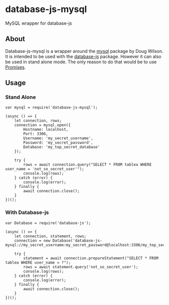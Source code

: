 # database-js-mysql
MySQL wrapper for database-js
## About
Database-js-mysql is a wrapper around the [mysql](https://github.com/mysqljs/mysql) package by Doug Wilson. It is intended to be used with the [database-js](https://github.com/mlaanderson/database-js) package. However it can also be used in stand alone mode. The only reason to do that would be to use [Promises](https://developer.mozilla.org/en-US/docs/Web/JavaScript/Reference/Global_Objects/Promise).
## Usage
### Stand Alone
~~~~
var mysql = require('database-js-mysql');

(async () => {
    let connection, rows;
    connection = mysql.open({
        Hostname: localhost,
        Port: 3306,
        Username: 'my_secret_username',
        Password: 'my_secret_password',
        Database: 'my_top_secret_database'
    });
    
    try {
        rows = await connection.query("SELECT * FROM tablea WHERE user_name = 'not_so_secret_user'");
        console.log(rows);
    } catch (error) {
        console.log(error);
    } finally {
        await connection.close();
    }
})();
~~~~
### With Database-js
~~~~
var Database = require('database-js');

(async () => {
    let connection, statement, rows;
    connection = new Database('database-js-mysql://my_secret_username:my_secret_password@localhost:3306/my_top_secret_database');
    
    try {
        statement = await connection.prepareStatement("SELECT * FROM tablea WHERE user_name = ?");
        rows = await statement.query('not_so_secret_user');
        console.log(rows);
    } catch (error) {
        console.log(error);
    } finally {
        await connection.close();
    }
})();
~~~~